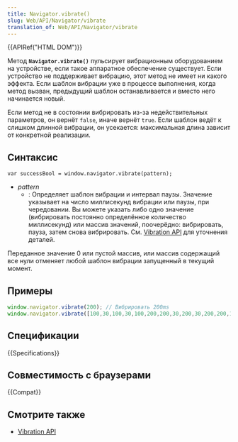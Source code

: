 ```yaml
---
title: Navigator.vibrate()
slug: Web/API/Navigator/vibrate
translation_of: Web/API/Navigator/vibrate
---
```

{{APIRef("HTML DOM")}}

Метод **`Navigator.vibrate()`** пульсирует вибрационным оборудованием на устройстве, если такое аппаратное обеспечение существует. Если устройство не поддерживает вибрацию, этот метод не имеет ни какого эффекта. Если шаблон вибрации уже в процессе выполнения, когда метод вызван, предыдущий шаблон останавливается и вместо него начинается новый.

Если метод не в состоянии вибрировать из-за недействительных параметров, он вернёт `false`, иначе вернёт `true`. Если шаблон ведёт к слишком длинной вибрации, он усекается: максимальная длина зависит от конкретной реализации.

## Синтаксис

```
var successBool = window.navigator.vibrate(pattern);
```

- _pattern_
  - : Определяет шаблон вибрации и интервал паузы. Значение указывает на число миллисекунд вибрации или паузы, при чередовании. Вы можете указать либо одно значение (вибрировать постоянно определённое количество миллисекунд) или массив значений, поочерёдно: вибрировать, пауза, затем снова вибрировать. См. [Vibration API](/ru/docs/WebAPI/Vibration) для уточнения деталей.

Переданное значение 0 или пустой массив, или массив содержащий все нули отменяет любой шаблон вибрации запущенный в текущий момент.

## Примеры

```js
window.navigator.vibrate(200); // Вибрировать 200ms
window.navigator.vibrate([100,30,100,30,100,200,200,30,200,30,200,200,100,30,100,30,100]); // Вибрировать 'SOS' на азбуке Морзе.
```

## Спецификации

{{Specifications}}

## Совместимость с браузерами

{{Compat}}

## Смотрите также

- [Vibration API](/ru/docs/WebAPI/Vibration)
